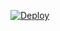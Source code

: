 
<!-- Remove bundle info from .gitignore before deploying -->
[![Deploy](https://www.herokucdn.com/deploy/button.svg)](https://heroku.com/deploy?template=https://github.com/N8sGit/feed)